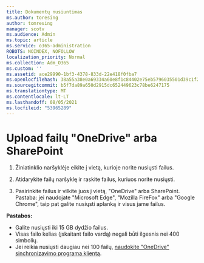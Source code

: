 ```yaml
---
title: Dokumentų nusiuntimas
ms.author: toresing
author: tomresing
manager: scotv
ms.audience: Admin
ms.topic: article
ms.service: o365-administration
ROBOTS: NOINDEX, NOFOLLOW
localization_priority: Normal
ms.collection: Adm_O365
ms.custom: ''
ms.assetid: ace29990-1bf3-4378-833d-22e418f0fba7
ms.openlocfilehash: 38a55a38e0a69334a60e8f1c84402e75eb5796035501d39c1f217fe194dae432
ms.sourcegitcommit: b5f7da89a650d2915dc652449623c78be6247175
ms.translationtype: MT
ms.contentlocale: lt-LT
ms.lasthandoff: 08/05/2021
ms.locfileid: "53965289"
---
```

# <a name="upload-files-to-onedrive-or-sharepoint"></a>Upload failų "OneDrive" arba SharePoint

1. Žiniatinklio naršyklėje eikite į vietą, kurioje norite nusiųsti failus.
    
2. Atidarykite failų naršyklę ir raskite failus, kuriuos norite nusiųsti.
    
3. Pasirinkite failus ir vilkite juos į vietą, "OneDrive" arba SharePoint. Pastaba: jei naudojate "Microsoft Edge", "Mozilla FireFox" arba "Google Chrome", taip pat galite nusiųsti aplanką ir visus jame failus.
    
**Pastabos:**

- Galite nusiųsti iki 15 GB dydžio failus. 
- Visas failo kelias (įskaitant failo vardą) negali būti ilgesnis nei 400 simbolių. 
- Jei reikia nusiųsti daugiau nei 100 failų, [naudokite "OneDrive" sinchronizavimo programa klientą](https://go.microsoft.com/fwlink/?linkid=866427). 
  

